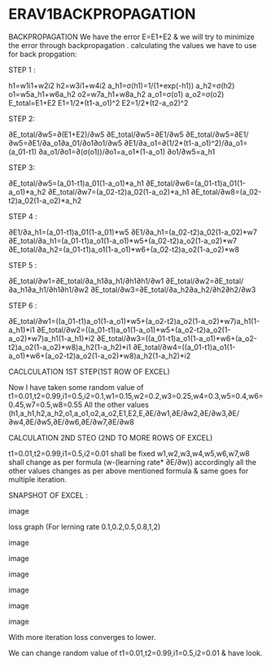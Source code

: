 # ERAV1BACKPROPAGATION

BACKPROPAGATION
We have the error E=E1+E2 & we will try to minimize the error through backpropagation . calculating the values we have to use for back propgation:

STEP 1 :

h1=w1i1+w2i2 h2=w3i1+w4i2 a_h1=σ(h1)=1/(1+exp(-h1)) a_h2=σ(h2) o1=w5a_h1+w6a_h2 o2=w7a_h1+w8a_h2 a_o1=σ(o1) a_o2=σ(o2) E_total=E1+E2 E1=1/2*(t1-a_o1)^2 E2=1/2*(t2-a_o2)^2

STEP 2:

∂E_total/∂w5=∂(E1+E2)/∂w5 ∂E_total/∂w5=∂E1/∂w5 ∂E_total/∂w5=∂E1/∂w5=∂E1/∂a_o1∂a_01/∂o1∂o1/∂w5 ∂E1/∂a_o1=∂(1/2*(t1-a_o1)^2)/∂a_o1=(a_01-t1) ∂a_o1/∂o1=∂(σ(o1))/∂o1=a_o1*(1-a_o1) ∂o1/∂w5=a_h1

STEP 3:

∂E_total/∂w5=(a_01-t1)a_01(1-a_o1)*a_h1 ∂E_total/∂w6=(a_01-t1)a_01(1-a_o1)*a_h2 ∂E_total/∂w7=(a_02-t2)a_02(1-a_o2)*a_h1 ∂E_total/∂w8=(a_02-t2)a_02(1-a_o2)*a_h2

STEP 4 :

∂E1/∂a_h1=(a_01-t1)a_01(1-a_01)*w5 ∂E1/∂a_h1=(a_02-t2)a_02(1-a_02)*w7 ∂E_total/∂a_h1=(a_01-t1)a_o1(1-a_o1)*w5+(a_02-t2)a_o2(1-a_o2)*w7 ∂E_total/∂a_h2=(a_01-t1)a_o1(1-a_o1)*w6+(a_02-t2)a_o2(1-a_o2)*w8

STEP 5 :

∂E_total/∂w1=∂E_total/∂a_h1∂a_h1/∂h1∂h1/∂w1 ∂E_total/∂w2=∂E_total/∂a_h1∂a_h1/∂h1∂h1/∂w2 ∂E_total/∂w3=∂E_total/∂a_h2∂a_h2/∂h2∂h2/∂w3

STEP 6 :

∂E_total/∂w1=((a_01-t1)a_o1(1-a_o1)*w5+(a_o2-t2)a_o2(1-a_o2)*w7)a_h1(1-a_h1)*i1 ∂E_total/∂w2=((a_01-t1)a_o1(1-a_o1)*w5+(a_o2-t2)a_o2(1-a_o2)*w7)a_h1(1-a_h1)*i2 ∂E_total/∂w3=((a_01-t1)a_o1(1-a_o1)*w6+(a_o2-t2)a_o2(1-a_o2)*w8)a_h2(1-a_h2)*i1 ∂E_total/∂w4=((a_01-t1)a_o1(1-a_o1)*w6+(a_o2-t2)a_o2(1-a_o2)*w8)a_h2(1-a_h2)*i2

CACLCULATION 1ST STEP(1ST ROW OF EXCEL)

Now I have taken some random value of t1=0.01,t2=0.99,i1=0.5,i2=0.1,w1=0.15,w2=0.2,w3=0.25,w4=0.3,w5=0.4,w6=0.45,w7=0.5,w8=0.55 All the other values (h1,a_h1,h2,a_h2,o1,a_o1,o2,a_o2,E1,E2,E,∂E/∂w1,∂E/∂w2,∂E/∂w3,∂E/∂w4,∂E/∂w5,∂E/∂w6,∂E/∂w7,∂E/∂w8

CALCULATION 2ND STEO (2ND TO MORE ROWS OF EXCEL)

t1=0.01,t2=0.99,i1=0.5,i2=0.01 shall be fixed w1,w2,w3,w4,w5,w6,w7,w8 shall change as per formula (w-(learning rate* ∂E/∂w)) accordingly all the other values changes as per above mentioned formula & same goes for multiple iteration.

SNAPSHOT OF EXCEL :

image

loss graph (For lerning rate 0.1,0.2,0.5,0.8,1,2)

image

image

image

image

image

image

With more iteration loss converges to lower.

We can change random value of t1=0.01,t2=0.99,i1=0.5,i2=0.01 & have look.
